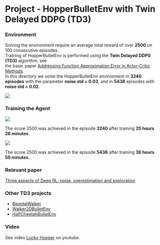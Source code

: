 # Project - HopperBulletEnv with Twin Delayed DDPG (TD3)

### Environment  

Solving the environment require an average total reward of over **2500** on 100 consecutive episodes.  
Training of HopperBulletEnv is performed using the __Twin Delayed DDPG (TD3)__ algorithm, see    
the basic paper [Addressing Function Approximation Error in Actor-Critic Methods](https://arxiv.org/abs/1802.09477).    
In this directory we solve the HopperBulletEnv environment in **3240 episodes** with the parameter **noise std = 0.03**,
and in **5438** episodes with **noise std = 0.02**.

![](images/TrainedHopper_2stages.png)

### Training the Agent

![](images/plot_0.03std_3240epis_HBEnv-v0.png)

The score 2500 was achieved in the episode **3240** after training **25 hours 28 minutes**.


![](images/plot_0.02std_5438epis_HBEnv-v0.png)

The score 2500 was achieved in the episode **5438** after training **36 hours 59 minutes**.

### Relevant paper
[Three aspects of Deep RL: noise, overestimation and exploration](https://towardsdatascience.com/three-aspects-of-deep-rl-noise-overestimation-and-exploration-122ffb4bb92b)   

### Other TD3 projects

* [BipedalWalker](https://github.com/Rafael1s/Deep-Reinforcement-Learning-Algorithms/tree/master/BipedalWalker-TwinDelayed-DDPG%20(TD3))
* [Walker2DBulletEnv](https://github.com/Rafael1s/Deep-Reinforcement-Learning-Algorithms/tree/master/Walker2DBulletEnv-v0_TD3)
* [HalfCheetahBulletEnv](https://github.com/Rafael1s/Deep-Reinforcement-Learning-Algorithms/tree/master/HalfCheetahBulletEnv-TD3)

### Video
See video [Lucky Hopper](https://www.youtube.com/watch?v=Ipctq89yLB0) on youtube.
